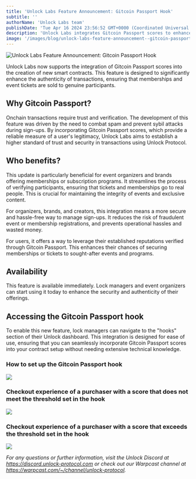 ```yaml
---
title: 'Unlock Labs Feature Announcement: Gitcoin Passport Hook'
subtitle: ''
authorName: 'Unlock Labs team'
publishDate: 'Tue Apr 16 2024 23:56:52 GMT+0000 (Coordinated Universal Time)'
description: 'Unlock Labs integrates Gitcoin Passport scores to enhance trust and sybil resistance.'
image: '/images/blog/unlock-labs-feature-announcement--gitcoin-passport-hook/30955e598e1ddc85d4b1a8a3bfeb5b68.jpg'
---
```


![Unlock Labs Feature Announcement: Gitcoin Passport Hook](https://storage.googleapis.com/papyrus_images/30955e598e1ddc85d4b1a8a3bfeb5b68.jpg)

<p>Unlock Labs now supports the integration of Gitcoin Passport scores into the creation of new smart contracts. This feature is designed to significantly enhance the authenticity of transactions, ensuring that memberships and event tickets are sold to genuine participants.</p><div class="relative header-and-anchor"><h2 id="h-why-gitcoin-passport"><strong>Why Gitcoin Passport?</strong></h2></div><p>Onchain transactions require trust and verification. The development of this feature was driven by the need to combat spam and prevent sybil attacks during sign-ups. By incorporating Gitcoin Passport scores, which provide a reliable measure of a user's legitimacy, Unlock Labs aims to establish a higher standard of trust and security in transactions using Unlock Protocol.</p><div class="relative header-and-anchor"><h2 id="h-who-benefits"><strong>Who benefits?</strong></h2></div><p>This update is particularly beneficial for event organizers and brands offering memberships or subscription programs. It streamlines the process of verifying participants, ensuring that tickets and memberships go to real people. This is crucial for maintaining the integrity of events and exclusive content.</p><p>For organizers, brands, and creators, this integration means a more secure and hassle-free way to manage sign-ups. It reduces the risk of fraudulent event or membership registrations, and prevents operational hassles and wasted money.</p><p>For users, it offers a way to leverage their established reputations verified through Gitcoin Passport. This enhances their chances of securing memberships or tickets to sought-after events and programs.</p><div class="relative header-and-anchor"><h2 id="h-availability"><strong>Availability</strong></h2></div><p>This feature is available immediately. Lock managers and event organizers can start using it today to enhance the security and authenticity of their offerings.</p><div class="relative header-and-anchor"><h2 id="h-accessing-the-gitcoin-passport-hook"><strong>Accessing the Gitcoin Passport hook</strong></h2></div><p>To enable this new feature, lock managers can navigate to the "hooks" section of their Unlock dashboard. This integration is designed for ease of use, ensuring that you can seamlessly incorporate Gitcoin Passport scores into your contract setup without needing extensive technical knowledge.</p><div class="relative header-and-anchor"><h3 id="h-how-to-set-up-the-gitcoin-passport-hook">How to set up the Gitcoin Passport hook</h3></div><div data-type="youtube" videoid="I19WtTbamZM">
      <div class="youtube-player" data-id="I19WtTbamZM" style="background-image: url('https://i.ytimg.com/vi/I19WtTbamZM/hqdefault.jpg'); background-size: cover; background-position: center">
        <a href="https://www.youtube.com/watch?v=I19WtTbamZM">
          <img src="/images/blog/unlock-labs-feature-announcement--gitcoin-passport-hook/play.png" class="play">
        </a>
      </div></div><div class="relative header-and-anchor"><h3 id="h-checkout-experience-of-a-purchaser-with-a-score-that-does-not-meet-the-threshold-set-in-the-hook">Checkout experience of a purchaser with a score that does not meet the threshold set in the hook</h3></div><div data-type="youtube" videoid="WvGyiTQa1z0">
      <div class="youtube-player" data-id="WvGyiTQa1z0" style="background-image: url('https://i.ytimg.com/vi/WvGyiTQa1z0/hqdefault.jpg'); background-size: cover; background-position: center">
        <a href="https://www.youtube.com/watch?v=WvGyiTQa1z0">
          <img src="/images/blog/unlock-labs-feature-announcement--gitcoin-passport-hook/play.png" class="play">
        </a>
      </div></div><div class="relative header-and-anchor"><h3 id="h-checkout-experience-of-a-purchaser-with-a-score-that-exceeds-the-threshold-set-in-the-hook">Checkout experience of a purchaser with a score that exceeds the threshold set in the hook</h3></div><div data-type="youtube" videoid="z8WEpXsdbJg">
      <div class="youtube-player" data-id="z8WEpXsdbJg" style="background-image: url('https://i.ytimg.com/vi/z8WEpXsdbJg/hqdefault.jpg'); background-size: cover; background-position: center">
        <a href="https://www.youtube.com/watch?v=z8WEpXsdbJg">
          <img src="/images/blog/unlock-labs-feature-announcement--gitcoin-passport-hook/play.png" class="play">
        </a>
      </div></div><p><em>For any questions or further information, visit the Unlock Discord at </em><a target="_blank" rel="noopener noreferrer nofollow ugc" class="dont-break-out" href="https://discord.unlock-protocol.com"><em>https://discord.unlock-protocol.com</em></a><em> or check out our Warpcast channel at </em><a target="_blank" rel="noopener noreferrer nofollow ugc" class="dont-break-out" href="https://warpcast.com/~/channel/unlock-protocol"><em>https://warpcast.com/~/channel/unlock-protocol</em></a><em>.</em></p><p></p><p></p><p></p>
